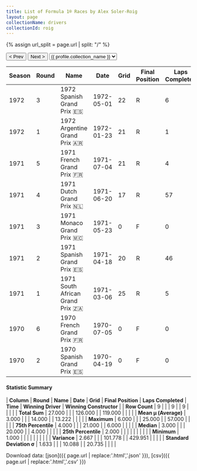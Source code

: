 ```yaml
---
title: List of Formula 1® Races by Alex Soler-Roig
layout: page
collectionName: drivers
collectionId: roig
---
```


{% assign url_split = page.url | split: "/" %}
<div id="collection-navigation">
<button onclick="selector.options[selector.selectedIndex-1].value && (window.location = selector.options[selector.selectedIndex-1].value);">&lt; Prev</button>
<button onclick="selector.options[selector.selectedIndex+1].value && (window.location = selector.options[selector.selectedIndex+1].value);">Next &gt;</button>
<select id="selector" onchange="this.options[this.selectedIndex].value && (window.location = this.options[this.selectedIndex].value);">
  {% for collectionId in site.data[page.collectionName].refs %}
    {% if collectionId == page.collectionId %}
      {% assign selected = "selected" %}
    {% else %}
      {% assign selected = "" %}
    {% endif %}
    {% assign profile = site.data[page.collectionName][collectionId].profile %}
    <option value="/f1/{{ page.collectionName }}/{{ collectionId }}/{{ url_split[4] }}" {{ selected }}>{{ profile.collection_name }}</option>
  {% endfor %}
</select>
</div>

| Season | Round | Name | Date | Grid | Final Position | Laps Completed | Time | Winning Driver | Winning Constructor |
|--|--|--|--|--|--|--|--|--|--|
| 1972 | 3 | 1972 Spanish Grand Prix 🇪🇸 | 1972-05-01 | 22 | R | 6 |   | Emerson Fittipaldi 🇧🇷 | Team Lotus 🇬🇧 |
| 1972 | 1 | 1972 Argentine Grand Prix 🇦🇷 | 1972-01-23 | 21 | R | 1 |   | Jackie Stewart 🇬🇧 | Tyrrell 🇬🇧 |
| 1971 | 5 | 1971 French Grand Prix 🇫🇷 | 1971-07-04 | 21 | R | 4 |   | Jackie Stewart 🇬🇧 | Tyrrell 🇬🇧 |
| 1971 | 4 | 1971 Dutch Grand Prix 🇳🇱 | 1971-06-20 | 17 | R | 57 |   | Jacky Ickx 🇧🇪 | Ferrari 🇮🇹 |
| 1971 | 3 | 1971 Monaco Grand Prix 🇲🇨 | 1971-05-23 | 0 | F | 0 |   | Jackie Stewart 🇬🇧 | Tyrrell 🇬🇧 |
| 1971 | 2 | 1971 Spanish Grand Prix 🇪🇸 | 1971-04-18 | 20 | R | 46 |   | Jackie Stewart 🇬🇧 | Tyrrell 🇬🇧 |
| 1971 | 1 | 1971 South African Grand Prix 🇿🇦 | 1971-03-06 | 25 | R | 5 |   | Mario Andretti 🇺🇸 | Ferrari 🇮🇹 |
| 1970 | 6 | 1970 French Grand Prix 🇫🇷 | 1970-07-05 | 0 | F | 0 |   | Jochen Rindt 🇦🇹 | Team Lotus 🇬🇧 |
| 1970 | 2 | 1970 Spanish Grand Prix 🇪🇸 | 1970-04-19 | 0 | F | 0 |   | Jackie Stewart 🇬🇧 | March 🇬🇧 |

#### Statistic Summary

| **Column** | **Round** | **Name** | **Date** | **Grid** | **Final Position** | **Laps Completed** | **Time** | **Winning Driver** | **Winning Constructor** |
| **Row Count** | 9 |  |  | 9 |  | 9 |  |  |  |
| **Total Sum** | 27.000 |  |  | 126.000 |  | 119.000 |  |  |  |
| **Mean μ (Average)** | 3.000 |  |  | 14.000 |  | 13.222 |  |  |  |
| **Maximum** | 6.000 |  |  | 25.000 |  | 57.000 |  |  |  |
| **75th Percentile** | 4.000 |  |  | 21.000 |  | 6.000 |  |  |  |
| **Median** | 3.000 |  |  | 20.000 |  | 4.000 |  |  |  |
| **25th Percentile** | 2.000 |  |  |  |  |  |  |  |  |
| **Minimum** | 1.000 |  |  |  |  |  |  |  |  |
| **Variance** | 2.667 |  |  | 101.778 |  | 429.951 |  |  |  |
| **Standard Deviation σ** | 1.633 |  |  | 10.088 |  | 20.735 |  |  |  |

Download data: [json]({{ page.url | replace:'.html','.json' }}), [csv]({{ page.url | replace:'.html','.csv' }})
